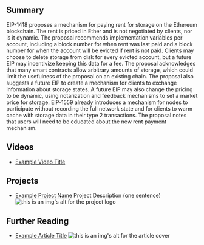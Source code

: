 ## Summary

EIP-1418 proposes a mechanism for paying rent for storage on the Ethereum blockchain. The rent is priced in Ether and is not negotiated by clients, nor is it dynamic. The proposal recommends implementation variables per account, including a block number for when rent was last paid and a block number for when the account will be evicted if rent is not paid. Clients may choose to delete storage from disk for every evicted account, but a future EIP may incentivize keeping this data for a fee. The proposal acknowledges that many smart contracts allow arbitrary amounts of storage, which could limit the usefulness of the proposal on an existing chain. The proposal also suggests a future EIP to create a mechanism for clients to exchange information about storage states. A future EIP may also change the pricing to be dynamic, using notarization and feedback mechanisms to set a market price for storage. EIP-1559 already introduces a mechanism for nodes to participate without recording the full network state and for clients to warm cache with storage data in their type 2 transactions. The proposal notes that users will need to be educated about the new rent payment mechanism.

## Videos

- [Example Video Title](https://www.youtube.com/watch?v=TDGq4aeevgY)

## Projects

- [Example Project Name](https://xxxx.xxx/xxxxx) Project Description (one sentence) ![this is an img's alt for the project logo](https://xxxx.xxx/project-logo.xxx)

## Further Reading

- [Example Article Title](https://xxxx.xxx/xxxxx) ![this is an img's alt for the article cover](https://xxxx.xxx/article-cover.xxx)
